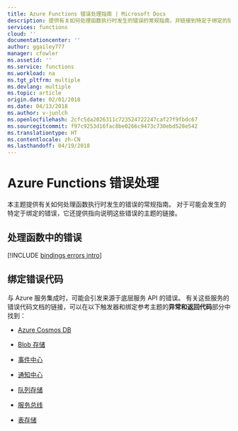 ```yaml
---
title: Azure Functions 错误处理指南 | Microsoft Docs
description: 提供有关如何处理函数执行时发生的错误的常规指南，并链接到特定于绑定的错误主题。
services: functions
cloud: ''
documentationcenter: ''
author: ggailey777
manager: cfowler
ms.assetid: ''
ms.service: functions
ms.workload: na
ms.tgt_pltfrm: multiple
ms.devlang: multiple
ms.topic: article
origin.date: 02/01/2018
ms.date: 04/13/2018
ms.author: v-junlch
ms.openlocfilehash: 2cfc5da2026311c723524722247caf27f9fbdc67
ms.sourcegitcommit: f97c9253d16fac8be0266c9473c730ebd528e542
ms.translationtype: HT
ms.contentlocale: zh-CN
ms.lasthandoff: 04/19/2018
---
```

# <a name="azure-functions-error-handling"></a>Azure Functions 错误处理

本主题提供有关如何处理函数执行时发生的错误的常规指南。 对于可能会发生的特定于绑定的错误，它还提供指向说明这些错误的主题的链接。 

## <a name="handing-errors-in-functions"></a>处理函数中的错误
[!INCLUDE [bindings errors intro](../../includes/functions-bindings-errors-intro.md)]

 
## <a name="binding-error-codes"></a>绑定错误代码

与 Azure 服务集成时，可能会引发来源于底层服务 API 的错误。 有关这些服务的错误代码文档的链接，可以在以下触发器和绑定参考主题的**异常和返回代码**部分中找到：

+ [Azure Cosmos DB](functions-bindings-cosmosdb.md#exceptions-and-return-codes)

+ [Blob 存储](functions-bindings-storage-blob.md#exceptions-and-return-codes)

+ [事件中心](functions-bindings-event-hubs.md#exceptions-and-return-codes)

+ [通知中心](functions-bindings-notification-hubs.md#exceptions-and-return-codes)

+ [队列存储](functions-bindings-storage-queue.md#exceptions-and-return-codes)

+ [服务总线](functions-bindings-service-bus.md#exceptions-and-return-codes)

+ [表存储](functions-bindings-storage-table.md#exceptions-and-return-codes)

